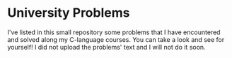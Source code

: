 # University Problems
I've listed in this small repository some problems that I have encountered and solved along my C-language courses. You can take a look and see for yourself! I did not upload the problems' text and I will not do it soon.
